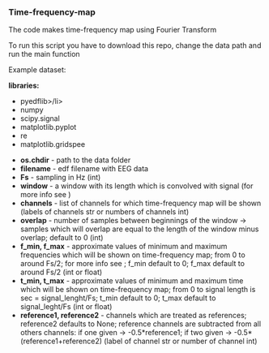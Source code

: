 ### Time-frequency-map

<p>The code makes time-frequency map using Fourier Transform</p>

<p>To run this script you have to download this repo, change the data path and run the main function</p>

<p>Example dataset: <a href = "https://physionet.org/content/eegmmidb/1.0.0/"> </a></p>

<b>libraries:</b>
<ul>
<li>pyedflib>/li>
<li>numpy</li>
<li>scipy.signal</li>
<li>matplotlib.pyplot</li>
<li>re</li>
<li>matplotlib.gridspee</li>
</ul>

<ul>
  <li><b>os.chdir</b> - path to the data folder </li>
<li><b>filename</b> - edf filename with EEG data</li>
<li><b>Fs</b> - sampling in Hz (int)</li>
<li><b>window</b> - a window with its length which is convolved with signal (for more info see <a href = "https://numpy.org/doc/stable/reference/routines.window.html"></a>)</li>
<li><b>channels</b> - list of channels for which time-frequency map will be shown (labels of channels str or numbers of channels int)</li>
<li><b>overlap</b> - number of samples between beginnings of the window -> samples which will overlap are equal to the length of the window minus overlap; default to 0 (int)</li>
<li><b>f_min, f_max</b> - approximate values of minimum and maximum frequencies which will be shown on time-frequency map; from 0 to around Fs/2; for more info see <a href = "https://numpy.org/doc/stable/reference/generated/numpy.fft.rfftfreq.html"></a>; f_min default to 0; f_max default to around Fs/2 (int or float)</li>
<li><b>t_min, t_max</b> - approximate values of minimum and maximum time which will be shown on time-frequency map; from 0 to signal length is sec = signal_lenght/Fs; t_min default to 0; t_max default to signal_leght/Fs (int or float)</li>
<li><b>reference1, reference2</b> - channels which are treated as references; reference2 defaults to None; reference channels are subtracted from all others channels: if one given -> -0.5*reference1; if two given -> -0.5*(reference1+reference2) (label of channel str or number of channel int)</li>
  </ul>
